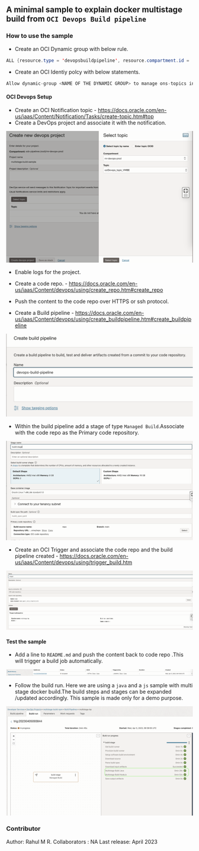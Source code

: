 ## A minimal sample to explain docker multistage build from `OCI Devops Build pipeline`

### How to use the sample

- Create an OCI Dynamic group with below rule.

```java
ALL {resource.type = 'devopsbuildpipeline', resource.compartment.id = 'OCID OF YOUR COMPARTMENT'}
```

- Create an OCI Identiy polcy with below statements.

```java
Allow dynamic-group <NAME OF THE DYNAMIC GROUP> to manage ons-topics in compartment <NAME OF THE COMPARTMENT>
```

#### OCI Devops Setup

- Create an OCI Notification topic - https://docs.oracle.com/en-us/iaas/Content/Notification/Tasks/create-topic.htm#top
- Create a DevOps project and associate it with the notification.

![](images/oci-devops-project.png)

- Enable logs for the project.

- Create a code repo. - https://docs.oracle.com/en-us/iaas/Content/devops/using/create_repo.htm#create_repo

- Push the content to the code repo over HTTPS or ssh protocol.

- Create a Build pipeline - https://docs.oracle.com/en-us/iaas/Content/devops/using/create_buildpipeline.htm#create_buildpipeline

![](images/oci-build-pipeline.png)

- Within the build pipeline add a stage of type `Managed Build`.Associate with the code repo as the Primary code repository.

![](images/oci-build-stages.png)

- Create an OCI Trigger and associate the code repo and the build pipeline created - https://docs.oracle.com/en-us/iaas/Content/devops/using/trigger_build.htm

![](images/oci-devops-trigger.png)

#### Test the sample

- Add a line to `README.md` and push the content back to code repo .This will trigger a build job automatically.

![](images/oci-devops-trigger-new.png)

- Follow the build run. Here we are using a `java` and a `js` sample with multi stage docker build.The build steps and stages can be expanded /updated accordingly. This sample is made only for a demo purpose.

![](images/oci-build-op.png)


### Contributor 

Author: Rahul M R.
Collaborators : NA
Last release: April 2023